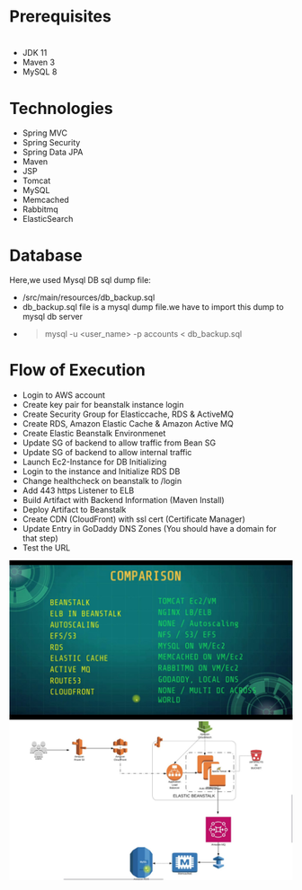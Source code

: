 # Prerequisites
#
- JDK 11 
- Maven 3 
- MySQL 8

# Technologies 
- Spring MVC
- Spring Security
- Spring Data JPA
- Maven
- JSP
- Tomcat
- MySQL
- Memcached
- Rabbitmq
- ElasticSearch
# Database
Here,we used Mysql DB 
sql dump file:
- /src/main/resources/db_backup.sql
- db_backup.sql file is a mysql dump file.we have to import this dump to mysql db server
- > mysql -u <user_name> -p accounts < db_backup.sql

# Flow of Execution
- Login to AWS account
- Create key pair for beanstalk instance login
- Create Security Group for Elasticcache, RDS & ActiveMQ
- Create RDS, Amazon Elastic Cache & Amazon Active MQ
- Create Elastic Beanstalk Environmenet
- Update SG of backend to allow traffic from Bean SG
- Update SG of backend to allow internal traffic
- Launch Ec2-Instance for DB Initializing
- Login to the instance and Initialize RDS DB
- Change healthcheck on beanstalk to /login
- Add 443 https Listener to ELB
- Build Artifact with Backend Information (Maven Install)
- Deploy Artifact to Beanstalk
- Create CDN (CloudFront) with ssl cert (Certificate Manager)
- Update Entry in GoDaddy DNS Zones (You should have a domain for that step)
- Test the URL

![Comparison](AWSReArchComp.jpg)
![Plan](SetupAWSReArch.jpg)


